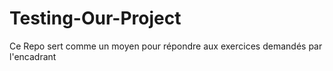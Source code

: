# Testing-Our-Project
Ce Repo sert comme un moyen pour répondre aux exercices demandés par l'encadrant
